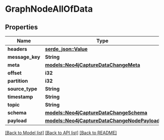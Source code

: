 # GraphNodeAllOfData

## Properties

Name | Type | Description | Notes
------------ | ------------- | ------------- | -------------
**headers** | [**serde_json::Value**](.md) |  | 
**message_key** | **String** |  | 
**meta** | [**models::Neo4jCaptureDataChangeMeta**](Neo4jCaptureDataChange_meta.md) |  | 
**offset** | **i32** |  | 
**partition** | **i32** |  | 
**source_type** | **String** |  | 
**timestamp** | **String** |  | 
**topic** | **String** |  | 
**schema** | [**models::Neo4jCaptureDataChangeSchema**](Neo4jCaptureDataChange_schema.md) |  | 
**payload** | [**models::Neo4jCaptureDataChangeNodePayload**](Neo4jCaptureDataChangeNodePayload.md) |  | 

[[Back to Model list]](../README.md#documentation-for-models) [[Back to API list]](../README.md#documentation-for-api-endpoints) [[Back to README]](../README.md)


